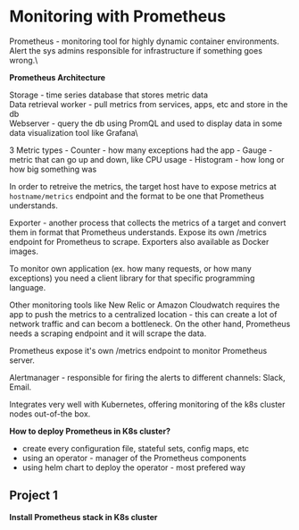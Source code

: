 # Monitoring with Prometheus 

Prometheus - monitoring tool for highly dynamic container environments. Alert the sys admins responsible for infrastructure if something goes wrong.\

**Prometheus Architecture**

Storage - time series database that stores metric data\
Data retrieval worker - pull metrics from services, apps, etc and store in the db\
Webserver - query the db using PromQL and used to display data in some data visualization tool like Grafana\

3 Metric types - Counter - how many exceptions had the app
               - Gauge - metric that can go up and down, like CPU usage
               - Histogram - how long or how big something was

In order to retreive the metrics, the target host have to expose metrics at `hostname/metrics` endpoint and the format to be one that Prometheus understands.

Exporter - another process that collects the metrics of a target and convert them in format that Prometheus understands. Expose its own /metrics endpoint for Prometheus to scrape. Exporters also available as Docker images. 

To monitor own application (ex. how many requests, or how many exceptions) you need a client library for that specific programming language. 

Other monitoring tools like New Relic or Amazon Cloudwatch requires the app to push the metrics to a centralized location - this can create a lot of network traffic and can becom a bottleneck. On the other hand, Prometheus needs a scraping endpoint and it will scrape the data. 

Prometheus expose it's own /metrics endpoint to monitor Prometheus server. 

Alertmanager - responsible for firing the alerts to different channels: Slack, Email.

Integrates very well with Kubernetes, offering monitoring of the k8s cluster nodes out-of-the box.

**How to deploy Prometheus in K8s cluster?**

- create every configuration file, stateful sets, config maps, etc
- using an operator - manager of the Prometheus components
- using helm chart to deploy the operator - most prefered way




## Project 1 

**Install Prometheus stack in K8s cluster**

